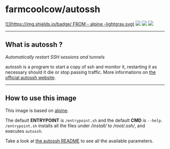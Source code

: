 # farmcoolcow/autossh

[![](https://img.shields.io/badge/  FROM  -  alpine  -lightgray.svg)](https://hub.docker.com/_/alpine) 
[![](https://images.microbadger.com/badges/commit/farmcoolcow/autossh.svg)](https://github.com/coolcow/docker_autossh/commits/master) 
[![](https://images.microbadger.com/badges/image/farmcoolcow/autossh.svg)](https://microbadger.com/images/farmcoolcow/autossh) 
[![](https://images.microbadger.com/badges/license/farmcoolcow/autossh.svg)](https://raw.githubusercontent.com/coolcow/docker_autossh/master/LICENSE.txt)

---

## What is autossh ?

*Automatically restart SSH sessions and tunnels*

autossh is a program to start a copy of ssh and monitor it, restarting it as necessary should it die or stop passing traffic. More informations on [the official autossh website](http://www.harding.motd.ca/autossh/index.html).

---

## How to use this image

This image is based on [alpine](https://hub.docker.com/r/_/alpine/).

The default **ENTRYPOINT** is ```/entrypoint.sh``` and the default **CMD** is ```--help```.  
```/entrypoint.sh``` installs all the files under */install/* to */root/.ssh/*, and executes ```autossh```.

Take a look at [the autossh README](http://www.harding.motd.ca/autossh/README) to see all the available parameters.
